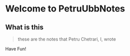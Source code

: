 # Welcome to PetruUbbNotes

## What is this
> these are the notes that Petru Chetrari, I, wrote

Have Fun!
